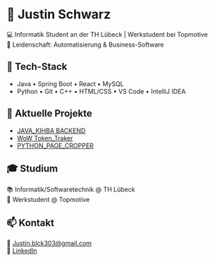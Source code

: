 # 👋 Justin Schwarz

💻 Informatik Student an der TH Lübeck | Werkstudent bei Topmotive  
🚀 Leidenschaft: Automatisierung & Business-Software  

## 🧰 Tech-Stack
- Java • Spring Boot • React • MySQL
- Python • Git • C++ • HTML/CSS • VS Code • IntelliJ IDEA

## 🌱 Aktuelle Projekte
- [JAVA_KIHBA BACKEND](https://github.com/Wayveee/kihba-backend)
- [WoW Token_Traker](https://github.com/Wayveee/wow-token-traker)
- [PYTHON_PAGE_CROPPER](https://github.com/Wayveee/Book_page_cropper )

## 🎓 Studium
📚 Informatik/Softwaretechnik @ TH Lübeck  
🏢 Werkstudent @ Topmotive  

## 📫 Kontakt
📧 Justin.blck303@gmail.com  
💼 [LinkedIn](https://linkedin.com/in/justin-schwarz-work)
